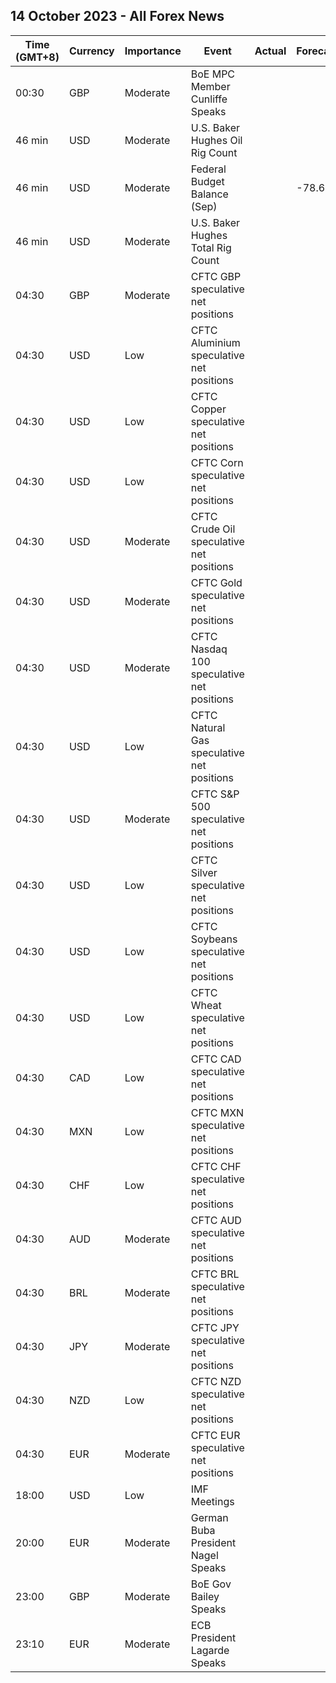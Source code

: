 ## 14 October 2023 - All Forex News

| Time (GMT+8) | Currency | Importance | Event | Actual | Forecast | Previous |
|------|----------|------------|-------|--------|----------|----------|
| 00:30 | GBP | Moderate | BoE MPC Member Cunliffe Speaks |  |  |  |
| 46 min | USD | Moderate | U.S. Baker Hughes Oil Rig Count |  |  | 497 |
| 46 min | USD | Moderate | Federal Budget Balance (Sep) |  | -78.6B | 89.3B |
| 46 min | USD | Moderate | U.S. Baker Hughes Total Rig Count |  |  | 619 |
| 04:30 | GBP | Moderate | CFTC GBP speculative net positions |  |  | -6.7K |
| 04:30 | USD | Low | CFTC Aluminium speculative net positions |  |  | 5.8K |
| 04:30 | USD | Low | CFTC Copper speculative net positions |  |  | -21.9K |
| 04:30 | USD | Low | CFTC Corn speculative net positions |  |  | -107.5K |
| 04:30 | USD | Moderate | CFTC Crude Oil speculative net positions |  |  | 349.6K |
| 04:30 | USD | Moderate | CFTC Gold speculative net positions |  |  | 91.2K |
| 04:30 | USD | Moderate | CFTC Nasdaq 100 speculative net positions |  |  | 1.4K |
| 04:30 | USD | Low | CFTC Natural Gas speculative net positions |  |  | -79.2K |
| 04:30 | USD | Moderate | CFTC S&P 500 speculative net positions |  |  | -73.2K |
| 04:30 | USD | Low | CFTC Silver speculative net positions |  |  | 15.3K |
| 04:30 | USD | Low | CFTC Soybeans speculative net positions |  |  | 22.5K |
| 04:30 | USD | Low | CFTC Wheat speculative net positions |  |  | -61.3K |
| 04:30 | CAD | Low | CFTC CAD speculative net positions |  |  | -40.2K |
| 04:30 | MXN | Low | CFTC MXN speculative net positions |  |  | 64.5K |
| 04:30 | CHF | Low | CFTC CHF speculative net positions |  |  | -16.7K |
| 04:30 | AUD | Moderate | CFTC AUD speculative net positions |  |  | -82.0K |
| 04:30 | BRL | Moderate | CFTC BRL speculative net positions |  |  | 16.6K |
| 04:30 | JPY | Moderate | CFTC JPY speculative net positions |  |  | -114.0K |
| 04:30 | NZD | Low | CFTC NZD speculative net positions |  |  | -7.7K |
| 04:30 | EUR | Moderate | CFTC EUR speculative net positions |  |  | 78.9K |
| 18:00 | USD | Low | IMF Meetings |  |  |  |
| 20:00 | EUR | Moderate | German Buba President Nagel Speaks |  |  |  |
| 23:00 | GBP | Moderate | BoE Gov Bailey Speaks |  |  |  |
| 23:10 | EUR | Moderate | ECB President Lagarde Speaks |  |  |  |
